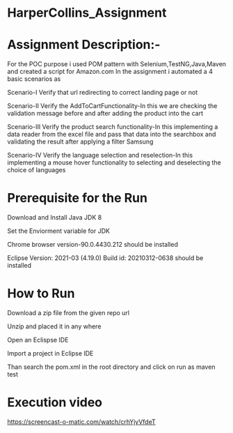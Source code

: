 # HarperCollins_Assignment

# Assignment Description:-
For the POC purpose i used POM pattern with Selenium,TestNG,Java,Maven and created a script for Amazon.com
In the assignment i automated a 4 basic scenarios as 

Scenario-I Verify that url redirecting to correct landing page or not

Scenario-II Verify the AddToCartFunctionality-In this we are checking the validation message before and after adding the product into the cart

Scenario-III Verify the product search functionality-In this implementing a data reader from the excel file and pass that data into the searchbox and validating the result after applying a filter Samsung

Scenario-IV Verify the language selection and reselection-In this implementing a mouse hover functionality to selecting and deselecting the choice of languages

# Prerequisite for the Run

Download and Install Java JDK 8 

Set the Enviorment variable for JDK

Chrome browser version-90.0.4430.212 should be installed

Eclipse Version: 2021-03 (4.19.0)
Build id: 20210312-0638 should be installed

# How to Run

Download a zip file from the given repo url

Unzip and placed it in any where

Open an Eclispse IDE

Import a project in Eclipse IDE

Than search the pom.xml in the root directory and click on run as maven test

# Execution video

https://screencast-o-matic.com/watch/crhYjyVfdeT


